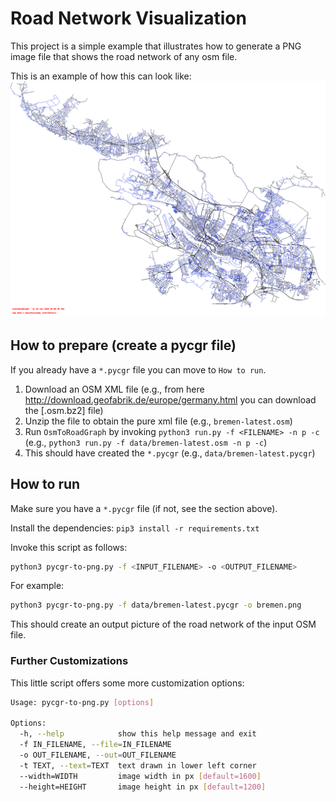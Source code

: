 # Road Network Visualization

This project is a simple example that illustrates how to generate a PNG image file that shows the road network of any osm file.

This is an example of how this can look like:
![Bremen](bremen.png)

## How to prepare (create a pycgr file)

If you already have a `*.pycgr` file you can move to `How to run`.

1. Download an OSM XML file (e.g., from here http://download.geofabrik.de/europe/germany.html you can download the [.osm.bz2] file)
1. Unzip the file to obtain the pure xml file (e.g., `bremen-latest.osm`)
1. Run `OsmToRoadGraph` by invoking `python3 run.py -f <FILENAME> -n p -c` (e.g., `python3 run.py -f data/bremen-latest.osm -n p -c`)
1. This should have created the `*.pycgr` (e.g., `data/bremen-latest.pycgr`)

## How to run

Make sure you have a `*.pycgr` file (if not, see the section above).

Install the dependencies: `pip3 install -r requirements.txt`

Invoke this script as follows:

```bash
python3 pycgr-to-png.py -f <INPUT_FILENAME> -o <OUTPUT_FILENAME>
```

For example:
```bash
python3 pycgr-to-png.py -f data/bremen-latest.pycgr -o bremen.png
```

This should create an output picture of the road network of the input OSM file.

### Further Customizations

This little script offers some more customization options:
```bash
Usage: pycgr-to-png.py [options]

Options:
  -h, --help            show this help message and exit
  -f IN_FILENAME, --file=IN_FILENAME
  -o OUT_FILENAME, --out=OUT_FILENAME
  -t TEXT, --text=TEXT  text drawn in lower left corner
  --width=WIDTH         image width in px [default=1600]
  --height=HEIGHT       image height in px [default=1200]
```